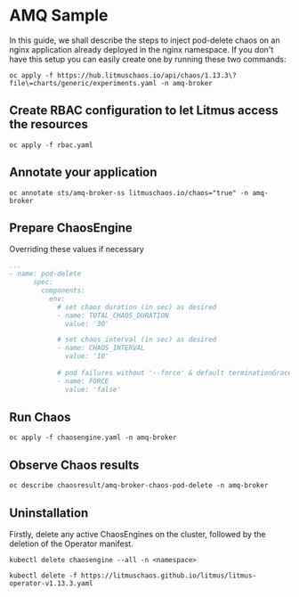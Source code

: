 # AMQ Sample

In this guide, we shall describe the steps to inject pod-delete chaos on an nginx application already deployed in the nginx namespace. If you don't have this setup you can easily create one by running these two commands:

```
oc apply -f https://hub.litmuschaos.io/api/chaos/1.13.3\?file\=charts/generic/experiments.yaml -n amq-broker
```

## Create RBAC configuration to let Litmus access the resources

```
oc apply -f rbac.yaml
```

## Annotate your application

```
oc annotate sts/amq-broker-ss litmuschaos.io/chaos="true" -n amq-broker
```

## Prepare ChaosEngine

Overriding these values if necessary

```yaml
...
- name: pod-delete
      spec:
        components:
          env:
            # set chaos duration (in sec) as desired
            - name: TOTAL_CHAOS_DURATION
              value: '30'

            # set chaos interval (in sec) as desired
            - name: CHAOS_INTERVAL
              value: '10'
              
            # pod failures without '--force' & default terminationGracePeriodSeconds
            - name: FORCE
              value: 'false'
```

## Run Chaos

```
oc apply -f chaosengine.yaml -n amq-broker
```

## Observe Chaos results

```
oc describe chaosresult/amq-broker-chaos-pod-delete -n amq-broker
```

## Uninstallation

Firstly, delete any active ChaosEngines on the cluster, followed by the deletion of the Operator manifest.

```
kubectl delete chaosengine --all -n <namespace>
```

```
kubectl delete -f https://litmuschaos.github.io/litmus/litmus-operator-v1.13.3.yaml
```
